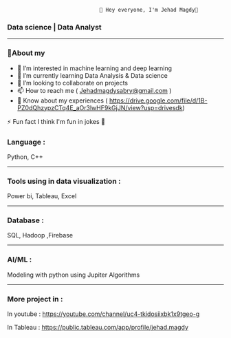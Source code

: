 

                                  👋 Hey everyone, I'm Jehad Magdy👋 
   ### Data science | Data Analyst 
                                 
------------------------------------------------------------------------------------------------------------
### 💁About my 

- 👀 I’m interested in machine learning and deep learning 
- 🌱 I’m currently learning Data Analysis & Data science
- 💞️ I’m looking to collaborate on projects 
- 📫 How to reach me (  Jehadmagdysabry@gmail.com ) 
- 📄 Know about my experiences ( https://drive.google.com/file/d/1B-PZ0dQhzypzCTq4E_aOr3lwHF9kGjJN/view?usp=drivesdk)
 
⚡ Fun fact I think I'm fun in jokes  🐸

### Language :

Python, C++ 

______________________________________________

### Tools using in data visualization : 
Power bi,  Tableau, Excel 

______________________________________________

### Database : 
SQL, Hadoop ,Firebase

______________________________________________


### AI/ML  : 

Modeling with python using Jupiter 
Algorithms 

___________________________

### More project in : 

In youtube :
https://youtube.com/channel/uc4-tkidosiixbk1x9tgeo-g

In Tableau :
https://public.tableau.com/app/profile/jehad.magdy


<!---
Gehad77/Gehad77 is a ✨ special ✨ repository because its `README.md` (this file) appears on your GitHub profile.
You can click the Preview link to take a look at your changes.
--->



